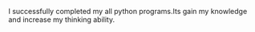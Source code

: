 I successfully completed my all python programs.Its gain my knowledge and increase my thinking ability.

